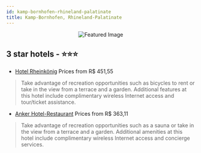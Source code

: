 ```yaml
---
id: kamp-bornhofen-rhineland-palatinate
title: Kamp-Bornhofen, Rhineland-Palatinate
---
```


<center><img src="https://i.travelapi.com/hotels/11000000/10370000/10361400/10361366/1c053e81_z.jpg" alt="Featured Image" /></center>


##  3 star hotels - ⭐️⭐️⭐️

-    [Hotel Rheinkönig](https://us.hurb.com/hotels/kamp-bornhofen/hotel-rheinkonig-JNP-JP633574?cmp=18055) Prices from R$ 451,55
   > Take advantage of recreation opportunities such as bicycles to rent or take in the view from a terrace and a garden. Additional features at this hotel include complimentary wireless Internet access and tour/ticket assistance.
-    [Anker Hotel-Restaurant](https://us.hurb.com/hotels/kamp-bornhofen/anker-hotel-restaurant-JNP-JP267162?cmp=18055) Prices from R$ 363,11
   > Take advantage of recreation opportunities such as a sauna or take in the view from a terrace and a garden. Additional amenities at this hotel include complimentary wireless Internet access and concierge services.
